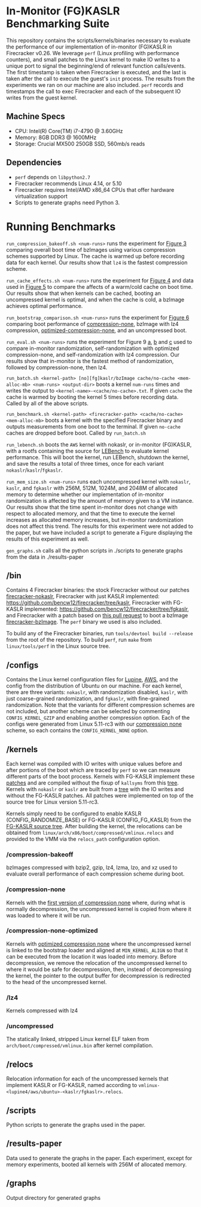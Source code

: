 # In-Monitor (FG)KASLR Benchmarking Suite
This repository contains the scripts/kernels/binaries necessary to evaluate the performance of our implementation of in-monitor (FG)KASLR in Firecracker v0.26. We leverage `perf` (Linux profiling with performance counters), and small patches to the Linux kernel to make IO writes to a unique port to signal the beginning/end of relevant function calls/events. The first timestamp is taken when Firecracker is executed, and the last is taken after the call to execute the guest's `init` process. The results from the experiments we ran on our machine are also included. `perf` records and timestamps the call to exec Firecracker and each of the subsequent IO writes from the guest kernel.
## Machine Specs
- CPU: Intel(R) Core(TM) i7-4790 @ 3.60GHz
- Memory: 8GB DDR3 @ 1600MHz
- Storage: Crucial MX500 250GB SSD, 560mb/s reads 

## Dependencies
- `perf` depends on `libpython2.7`
- Firecracker recommends Linux 4.14, or 5.10
- Firecracker requires Intel/AMD x86_64 CPUs that offer hardware virtualization support
- Scripts to generate graphs need Python 3.

# Running Benchmarks
`run_compression_bakeoff.sh <num-runs>` runs the experiment for [Figure 3](./graphs/compression-bakeoff.pdf) comparing overall boot time of bzImages using various compression schemes supported by Linux. The cache is warmed up before recording data for each kernel. Our results show that `lz4` is the fastest compression scheme.

`run_cache_effects.sh <num-runs>` runs the experiment for [Figure 4](./graphs/overall-boot-breakdown.pdf) and data used in [Figure 5](./graphs/bootstrap-loader-breakdown.pdf) to compare the affects of a warm/cold cache on boot time. Our results show that when kernels can be cached, booting an uncompressed kernel is optimal, and when the cache is cold, a bzImage achieves optimal performance.

`run_bootstrap_comparison.sh <num-runs>` runs the experiment for [Figure 6](./graphs/compression-none-vs-lz4-overall.pdf) comparing boot performance of [compression-none](https://github.com/bencw12/linux/tree/compression-none-old), bzImage with lz4 compression, [optimized-compression-none](https://github.com/bencw12/linux/tree/compression-none), and an uncompressed boot.

`run_eval.sh <num-runs>` runs the experiment for Figure 9 [a](./graphs/lupine4-eval.pdf), [b](./graphs/aws-eval.pdf) and [c](./graphs/ubuntu-eval.pdf) used to compare in-monitor randomization, self-randomization with optimized compression-none, and self-randomization with lz4 compression. Our results show that in-monitor is the fastest method of randomization, followed by compression-none, then lz4. 

`run_batch.sh <kernel-path> [no][fg]kaslr/bzImage cache/no-cache <mem-alloc-mb> <num-runs> <output-dir>` boots a kernel `num-runs` times and writes the output to `<kernel-name>-<cache/no-cache>.txt`. If given `cache` the cache is warmed by booting the kernel 5 times before recording data. Called by all of the above scripts.

`run_benchmark.sh <kernel-path> <firecracker-path> <cache/no-cache> <mem-alloc-mb>` boots a kernel with the specified Firecracker binary and outputs measurements from one boot to the terminal. If given `no-cache` caches are dropped before boot. Called by `run_batch.sh`

`run_lebench.sh` boots the `AWS` kernel with nokaslr, or in-monitor (FG)KASLR, with a rootfs containing the source for [LEBench](https://github.com/LinuxPerfStudy/LEBench) to evaluate kernel performance. This will boot the kernel, run LEBench, shutdown the kernel, and save the results a total of three times, once for each variant `nokaslr`/`kaslr`/`fgkaslr`.

`run_mem_size.sh <num-runs>` runs each uncompressed kernel with `nokaslr`, `kaslr`, and `fgkaslr` with 256M, 512M, 1024M, and 2048M of allocated memory to determine whether our implementation of in-monitor randomization is affected by the amount of memory given to a VM instance. Our results show that the time spent in-monitor does not change with respect to allocated memory, and that the time to execute the kernel increases as allocated memory increases, but in-monitor randomization does not affect this trend. The results for this experiment were not added to the paper, but we have included a script to generate a Figure displaying the results of this experiment as well.

`gen_graphs.sh` calls all the python scripts in ./scripts to generate graphs from the data in ./results-paper

## /bin
Contains 4 Firecracker binaries: the stock Firecracker without our patches [firecracker-nokaslr](https://github.com/bencw12/firecracker/tree/stock), Firecracker with just KASLR implemented: https://github.com/bencw12/firecracker/tree/kaslr, Firecracker with FG-KASLR implemented: https://github.com/bencw12/firecracker/tree/fgkaslr, and Firecracker with a patch based on [this pull request](https://github.com/firecracker-microvm/firecracker/pull/670) to boot a bzImage [firecracker-bzImage](https://github.com/bencw12/firecracker/tree/bzImage). The `perf` binary we used is also included.

To build any of the Firecracker binaries, run `tools/devtool build --release` from the root of the repository. To build `perf`, run `make` from `linux/tools/perf` in the Linux source tree.  
## /configs
Contains the Linux kernel configuration files for [Lupine](https://systems-seminar-uiuc.github.io/spring20/content/a-linux-in-unikernel-clothing.pdf), [AWS](https://github.com/bencw12/firecracker/blob/stock/resources/microvm-kernel-x86_64.config), and the config from the distribution of Ubuntu on our machine. For each kernel, there are three variants: `nokaslr`, with randomization disabled, `kaslr`, with just coarse-grained randomization, and `fgkaslr`, with fine-grained randomization. Note that the variants for different compression schemes are not included, but another scheme can be selected by commenting `CONFIG_KERNEL_GZIP` and enabling another compression option. Each of the configs were generated from Linux 5.11-rc3 with our [compression none](https://github.com/bencw12/linux/tree/compression-none) scheme, so each contains the `CONFIG_KERNEL_NONE` option.
## /kernels
Each kernel was compiled with IO writes with unique values before and after portions of the boot which are traced by `perf` so we can measure different parts of the boot process. Kernels with FG-KASLR implement these [patches](https://github.com/kaccardi/linux/tree/fg-kaslr) and are compiled without the fixup of `kallsyms` from this [tree](https://github.com/bencw12/linux/tree/perf-timestamps-fgkaslr-no-kallsyms). Kernels with `nokaslr` or `kaslr`
are built from a [tree](https://github.com/bencw12/linux/tree/perf-timestamps-kaslr) with the IO writes and without the FG-KASLR patches. All patches were implemented on top of the source tree for Linux version 5.11-rc3.

Kernels simply need to be configured to enable KASLR (CONFIG_RANDOMIZE_BASE) or FG-KASLR (CONFIG_FG_KASLR) from the [FG-KASLR source tree](https://github.com/kaccardi/linux/tree/fg-kaslr). After building the kernel, the relocations can be obtained from `linux/arch/x86/boot/compressed/vmlinux.relocs` and provided to the VMM via the `relocs_path` configuration option.
### /compression-bakeoff
bzImages compressed with bzip2, gzip, lz4, lzma, lzo, and xz used to evaluate overall performance of each compression scheme during boot. 
### /compression-none
Kernels with the [first version of compression none](https://github.com/bencw12/linux/tree/compression-none-old) where, during what is normally decompression, the uncompressed kernel is copied from where it was loaded to where it will be run.
### /compression-none-optimized
Kernels with [optimized compression none](https://github.com/bencw12/linux/tree/compression-none) where the uncompressed kernel is linked to the bootstrap loader and aligned at `MIN_KERNEL_ALIGN` so that it can be executed from the location it was loaded into memory. Before decompression, we remove the relocation of the uncompressed kernel to where it would be safe for decompression, then, instead of decompressing the kernel, the pointer to the output buffer for decompression is redirected to the head of the uncompressed kernel.
### /lz4
Kernels compressed with lz4
### /uncompressed
The statically linked, stripped Linux kernel ELF taken from `arch/boot/compressed/vmlinux.bin` after kernel compilation.
## /relocs
Relocation information for each of the uncompressed kernels that implement KASLR or FG-KASLR, named according to `vmlinux-<lupine4/aws/ubuntu>-<kaslr/fgkaslr>.relocs`.
## /scripts
Python scripts to generate the graphs used in the paper.

## /results-paper
Data used to generate the graphs in the paper. Each experiment, except for memory experiments, booted all kernels with 256M
of allocated memory.

## /graphs
Output directory for generated graphs
